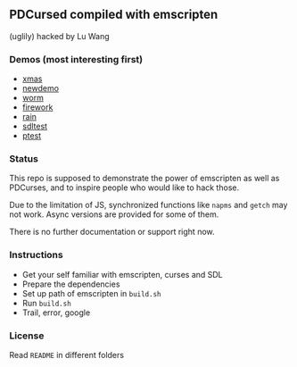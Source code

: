 ## PDCursed compiled with emscripten
(uglily) hacked by Lu Wang 

### Demos (most interesting first)

- [xmas](http://coolwanglu.github.io/PDCurses-emscripten/web/xmas.html)
- [newdemo](http://coolwanglu.github.io/PDCurses-emscripten/web/newdemo.html)
- [worm](http://coolwanglu.github.io/PDCurses-emscripten/web/worm.html)
- [firework](http://coolwanglu.github.io/PDCurses-emscripten/web/firework.html)
- [rain](http://coolwanglu.github.io/PDCurses-emscripten/web/rain.html)
- [sdltest](http://coolwanglu.github.io/PDCurses-emscripten/web/sdltest.html)
- [ptest](http://coolwanglu.github.io/PDCurses-emscripten/web/ptest.html)


### Status

This repo is supposed to demonstrate the power of emscripten as well as PDCurses,
and to inspire people who would like to hack those.

Due to the limitation of JS, synchronized functions like `napms` and `getch` may not work.
Async versions are provided for some of them.

There is no further documentation or support right now.

### Instructions

- Get your self familiar with emscripten, curses and SDL
- Prepare the dependencies 
- Set up path of emscripten in `build.sh`
- Run `build.sh`
- Trail, error, google


### License
Read `README` in different folders 
